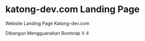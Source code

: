 # katong-dev.com Landing Page
Website Landing Page Katong-dev.com

Dibangun Mengguanakan 
Bootsrap V 4
